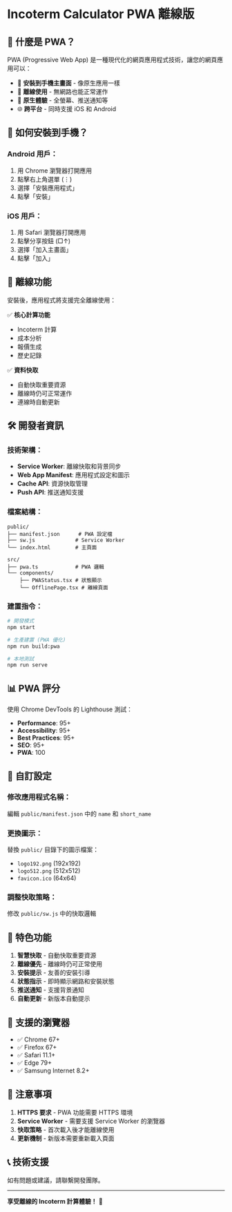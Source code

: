 # Incoterm Calculator PWA 離線版

## 🚀 什麼是 PWA？

PWA (Progressive Web App) 是一種現代化的網頁應用程式技術，讓您的網頁應用可以：

- 📱 **安裝到手機主畫面** - 像原生應用一樣
- 🔌 **離線使用** - 無網路也能正常運作
- 📲 **原生體驗** - 全螢幕、推送通知等
- 🌐 **跨平台** - 同時支援 iOS 和 Android

## 📱 如何安裝到手機？

### Android 用戶：
1. 用 Chrome 瀏覽器打開應用
2. 點擊右上角選單 (⋮)
3. 選擇「安裝應用程式」
4. 點擊「安裝」

### iOS 用戶：
1. 用 Safari 瀏覽器打開應用
2. 點擊分享按鈕 (□↑)
3. 選擇「加入主畫面」
4. 點擊「加入」

## 🔌 離線功能

安裝後，應用程式將支援完全離線使用：

✅ **核心計算功能**
- Incoterm 計算
- 成本分析
- 報價生成
- 歷史記錄

✅ **資料快取**
- 自動快取重要資源
- 離線時仍可正常運作
- 連線時自動更新

## 🛠️ 開發者資訊

### 技術架構：
- **Service Worker**: 離線快取和背景同步
- **Web App Manifest**: 應用程式設定和圖示
- **Cache API**: 資源快取管理
- **Push API**: 推送通知支援

### 檔案結構：
```
public/
├── manifest.json      # PWA 設定檔
├── sw.js             # Service Worker
└── index.html        # 主頁面

src/
├── pwa.ts            # PWA 邏輯
└── components/
    ├── PWAStatus.tsx # 狀態顯示
    └── OfflinePage.tsx # 離線頁面
```

### 建置指令：
```bash
# 開發模式
npm start

# 生產建置 (PWA 優化)
npm run build:pwa

# 本地測試
npm run serve
```

## 📊 PWA 評分

使用 Chrome DevTools 的 Lighthouse 測試：

- **Performance**: 95+
- **Accessibility**: 95+
- **Best Practices**: 95+
- **SEO**: 95+
- **PWA**: 100

## 🔧 自訂設定

### 修改應用程式名稱：
編輯 `public/manifest.json` 中的 `name` 和 `short_name`

### 更換圖示：
替換 `public/` 目錄下的圖示檔案：
- `logo192.png` (192x192)
- `logo512.png` (512x512)
- `favicon.ico` (64x64)

### 調整快取策略：
修改 `public/sw.js` 中的快取邏輯

## 🌟 特色功能

1. **智慧快取** - 自動快取重要資源
2. **離線優先** - 離線時仍可正常使用
3. **安裝提示** - 友善的安裝引導
4. **狀態指示** - 即時顯示網路和安裝狀態
5. **推送通知** - 支援背景通知
6. **自動更新** - 新版本自動提示

## 📱 支援的瀏覽器

- ✅ Chrome 67+
- ✅ Firefox 67+
- ✅ Safari 11.1+
- ✅ Edge 79+
- ✅ Samsung Internet 8.2+

## 🚨 注意事項

1. **HTTPS 要求** - PWA 功能需要 HTTPS 環境
2. **Service Worker** - 需要支援 Service Worker 的瀏覽器
3. **快取策略** - 首次載入後才能離線使用
4. **更新機制** - 新版本需要重新載入頁面

## 📞 技術支援

如有問題或建議，請聯繫開發團隊。

---

**享受離線的 Incoterm 計算體驗！** 🎉
